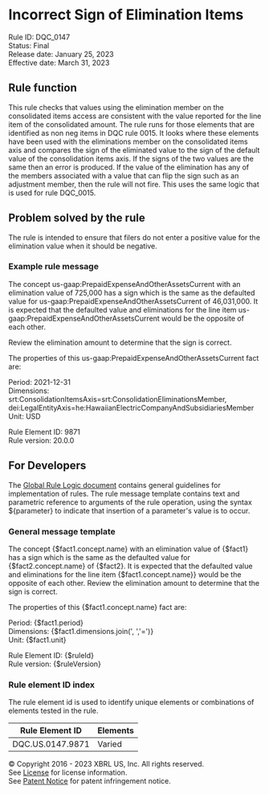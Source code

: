# Incorrect Sign of Elimination Items  
Rule ID: DQC_0147  
Status: Final  
Release date: January 25, 2023  
Effective date: March 31, 2023  
  
## Rule function
This rule checks that values using the elimination member on the consolidated items access are consistent with the value reported for the line item of the consolidated amount.  The rule runs for those elements that are identified as non neg items in DQC rule 0015. It looks where these elements have been used with the eliminations member on the consolidated items axis and compares the sign of the eliminated value to the sign of the default value of the consolidation items axis.  If the signs of the two values are the same then an error is produced. If the value of the elimination has any of the members associated with a value that can flip the sign such as an adjustment member, then the rule will not fire.  This uses the same logic that is used for rule DQC_0015.

## Problem solved by the rule  
The rule is intended to ensure that filers do not enter a positive value for the elimination value when it should be negative. 

### Example rule message
The concept us-gaap:PrepaidExpenseAndOtherAssetsCurrent with an elimination value of 725,000 has a sign which is the same as the defaulted value for us-gaap:PrepaidExpenseAndOtherAssetsCurrent of 46,031,000. It is expected that the defaulted value and eliminations for the line item us-gaap:PrepaidExpenseAndOtherAssetsCurrent would be the opposite of each other.

Review the elimination amount to determine that the sign is correct.

The properties of this us-gaap:PrepaidExpenseAndOtherAssetsCurrent fact are:

Period: 2021-12-31  
Dimensions: srt:ConsolidationItemsAxis=srt:ConsolidationEliminationsMember, dei:LegalEntityAxis=he:HawaiianElectricCompanyAndSubsidiariesMember  
Unit: USD  

Rule Element ID: 9871  
Rule version: 20.0.0 

## For Developers  
The [Global Rule Logic document](https://github.com/DataQualityCommittee/dqc_us_rules/blob/master/docs/GlobalRuleLogic.md) contains general guidelines for implementation of rules. The rule message template contains text and parametric reference to arguments of the rule operation, using the syntax ${parameter} to indicate that insertion of a parameter's value is to occur.  
  
### General message template 
The concept {$fact1.concept.name} with an elimination value of {$fact1} has a sign which is the same as the defaulted value for {$fact2.concept.name} of {$fact2}. It is expected that the defaulted value and eliminations for the line item {$fact1.concept.name}} would be the opposite of each other. Review the elimination amount to determine that the sign is correct.  

The properties of this {$fact1.concept.name} fact are:  

Period: {$fact1.period}  
Dimensions: {$fact1.dimensions.join(', ','=')}  
Unit: {$fact1.unit}  

Rule Element ID: {$ruleId}  
Rule version: {$ruleVersion}  

### Rule element ID index  
The rule element id is used to identify unique elements or combinations of elements tested in the rule.

|Rule Element ID|Elements|
|--- |--- |
|DQC.US.0147.9871|Varied|

© Copyright 2016 - 2023 XBRL US, Inc. All rights reserved.   
See [License](https://xbrl.us/dqc-license) for license information.  
See [Patent Notice](https://xbrl.us/dqc-patent) for patent infringement notice.  
